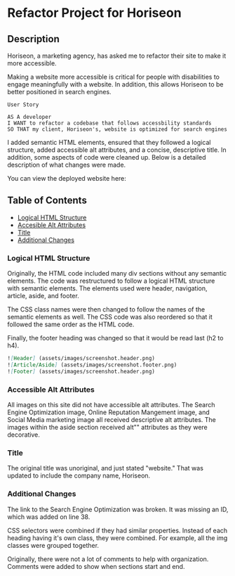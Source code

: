 # Refactor Project for Horiseon

## Description

Horiseon, a marketing agency, has asked me to refactor their site to make it more accessible.

Making a website more accessible is critical for people with disabilities to engage meaningfully with a website. In addition, this allows Horiseon to be better positioned in search engines.

```
User Story

AS A developer
I WANT to refactor a codebase that follows accessbility standards
SO THAT my client, Horiseon's, website is optimized for search engines
```

I added semantic HTML elements, ensured that they followed a logical structure, added accessible alt attributes, and a concise, descriptive title. In addition, some aspects of code were cleaned up. Below is a detailed description of what changes were made.

You can view the deployed website here: 

## Table of Contents

* [Logical HTML Structure](#LogicalHTMLStructure)
* [Accesible Alt Attributes](#AccessibleAltAttributes)
* [Title](#Title)
* [Additional Changes](#AdditionalChanges)

### Logical HTML Structure
Originally, the HTML code included many div sections without any semantic elements. The code was restructured to follow a logical HTML structure with semantic elements. The elements used were header, navigation, article, aside, and footer. 

The CSS class names were then changed to follow the names of the semantic elements as well. The CSS code was also reordered so that it followed the same order as the HTML code.

Finally, the footer heading was changed so that it would be read last (h2 to h4).

```md
![Header] (assets/images/screenshot.header.png)
![Article/Aside] (assets/images/screenshot.footer.png)
![Footer] (assets/images/screenshot.header.png)
```

### Accessible Alt Attributes
All images on this site did not have accessible alt attributes. The Search Engine Optimization image, Online Reputation Mangement image, and Social Media marketing image all received descriptive alt attributes. The images within the aside section received alt"" attributes as they were decorative.

### Title
The original title was unoriginal, and just stated "website." That was updated to include the company name, Horiseon.

### Additional Changes

The link to the Search Engine Optimization was broken. It was missing an ID, which was added on line 38.

CSS selectors were combined if they had similar properties. Instead of each heading having it's own class, they were combined. For example, all the img classes were grouped together. 

Originally, there were not a lot of comments to help with organization. Comments were added to show when sections start and end.
